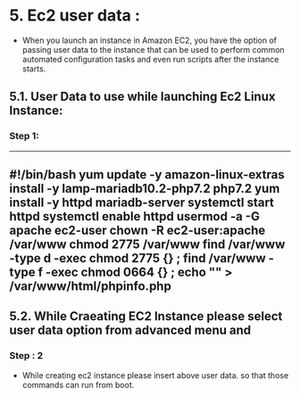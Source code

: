 
# 5. Ec2 user data :

+ When you launch an instance in Amazon EC2, you have the option of passing user data to the instance that can be used to perform common automated 
  configuration tasks and even run scripts after the instance starts.

## 5.1. User Data to use while launching Ec2 Linux Instance:

### Step 1:

------------------------------------------------------------------
#!/bin/bash
yum update -y
amazon-linux-extras install -y lamp-mariadb10.2-php7.2 php7.2
yum install -y httpd mariadb-server
systemctl start httpd
systemctl enable httpd
usermod -a -G apache ec2-user
chown -R ec2-user:apache /var/www
chmod 2775 /var/www
find /var/www -type d -exec chmod 2775 {} \;
find /var/www -type f -exec chmod 0664 {} \;
echo "<?php phpinfo(); ?>" > /var/www/html/phpinfo.php
-----------------------------------------------------------------------

## 5.2. While Craeating EC2 Instance please select user data option from advanced menu and 

### Step : 2

+ While creating ec2 instance please insert above user data. so that those commands can run from boot.




